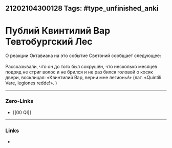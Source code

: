 21202104300128
Tags: #type_unfinished_anki 
---
# Публий Квинтилий Вар Тевтобургский Лес

О реакции Октавиана на это событие Светоний сообщает следующее:<br><br>Рассказывали, что он до того был сокрушён, что несколько месяцев подряд не стриг волос и не брился и не раз бился головой о косяк двери, восклицая: «Квинтилий Вар, верни мне легионы!» (лат. «Quintili Vare, legiones redde!». )

---
### Zero-Links
- [[00 QI]]
---
### Links
-